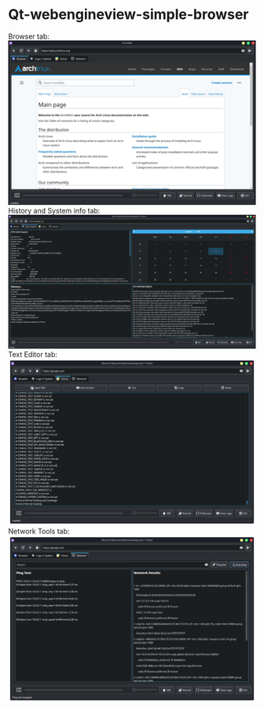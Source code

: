 # Qt-webengineview-simple-browser
Browser tab:
![1](https://github.com/RNA3210d/Qt-webengineview-browser/blob/testing1/1.png?raw=true)
History and System info tab:
![2](https://github.com/RNA3210d/Qt-webengineview-browser/blob/testing1/2.png?raw=true)
Text Editor tab:
![3](https://github.com/RNA3210d/Qt-webengineview-browser/blob/testing1/3.png?raw=true)
Network Tools tab:
![4](https://github.com/RNA3210d/Qt-webengineview-browser/blob/testing1/4.png?raw=true)
